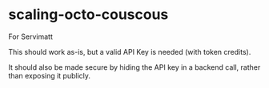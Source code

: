 # scaling-octo-couscous
For Servimatt

This should work as-is, but a valid API Key is needed (with token credits).

It should also be made secure by hiding the API key in a backend call, rather than exposing it publicly.
